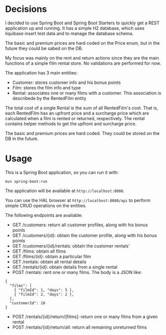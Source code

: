 # Decisions

I decided to use Spring Boot and Spring Boot Starters to quickly get a REST application up and running.
It has a simple H2 database, which uses liquibase insert test data and to manage the database schema.

The basic and premium prices are hard coded on the Price enum, but in the future they could be sabed on the DB.

My focus was mainly on the rent and return actions since they are the main functions of a simple film rental store.
No validations are performed for now.

The application has 3 main entities:
* Customer: stores customer info and his bonus points
* Film: stores the film info and type
* Rental: associates one or many films with a customer. This association is describede by the RentedFilm entity

The total cost of a single Rental is the sum of all RentedFilm's cost.
That is, each RentedFilm has an upfront price and a surcharge price which are calculated when a film is rented or returned, respectively.
The rental contains helper methods to get the upfront and surcharge price.

The basic and premium prices are hard coded. They could be stored on the DB in the future.

# Usage

This is a Spring Boot application, so you can run it with:

```
mvn spring-boot:run
```

The application will be available at `http://localhost:8080`.

You can use the HAL browser at `http://localhost:8080/api` to perform simple CRUD operations on the entities.

The following endpoints are available:

* GET /customers: return all customer profiles, along with his bonus points
* GET /customers/{id}: obtain the customer profile, along with his bonus points
* GET /customers/{id}/rentals: obtain the customer rentals'
* GET /films: obtain all films
* GET /films/{id}: obtain a particular film
* GET /rentals: obtain all rental details
* GET /rentals/{id}: obtain details from a single rental
* POST /rentals: rent one or many films. The body is a JSON like:
```
{
  "films": [
    { "filmId": 1, "days": 5 },
    { "filmId": 2, "days": 2 },
  ],
  "customerId": 10
}
```
* POST /rentals/{id}/return/[films]: return one or many films from a given rental
* POST /rentals/{id}/return/all: return all remaining unreturned films
